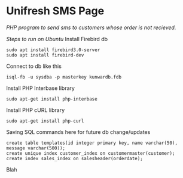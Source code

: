 # Unifresh SMS Page

*PHP program to send sms to customers whose order is not recieved.*

*Steps to run on Ubuntu*
Install Firebird db
```
sudo apt install firebird3.0-server
sudo apt install firebird-dev
```

Connect to db like this
```
isql-fb -u sysdba -p masterkey kunwardb.fdb
```

Install PHP Interbase library
```
sudo apt-get install php-interbase
```

Install PHP cURL library
```
sudo apt-get install php-curl
```

Saving SQL commands here for future db change/updates
```
create table templates(id integer primary key, name varchar(50), message varchar(500));
create unique index customer_index on customermaster(customer);
create index sales_index on salesheader(orderdate);
```
Blah
